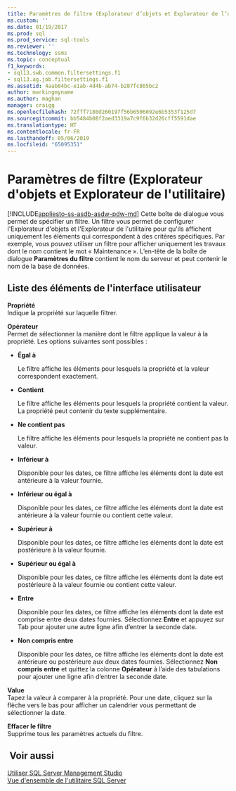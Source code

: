 ```yaml
---
title: Paramètres de filtre (Explorateur d’objets et Explorateur de l’utilitaire) | Microsoft Docs
ms.custom: ''
ms.date: 01/19/2017
ms.prod: sql
ms.prod_service: sql-tools
ms.reviewer: ''
ms.technology: ssms
ms.topic: conceptual
f1_keywords:
- sql13.swb.common.filtersettings.f1
- sql13.ag.job.filtersettings.f1
ms.assetid: 4aab04bc-e1ab-4d4b-ab74-b287fc805bc2
author: markingmyname
ms.author: maghan
manager: craigg
ms.openlocfilehash: 72fff7180d260197f56b6506092e6b5353f125d7
ms.sourcegitcommit: bb5484b08f2aed3319a7c9f6b32d26cff5591dae
ms.translationtype: HT
ms.contentlocale: fr-FR
ms.lasthandoff: 05/06/2019
ms.locfileid: "65095351"
---
```

# <a name="filter-settings-object-explorer-and-utility-explorer"></a>Paramètres de filtre (Explorateur d'objets et Explorateur de l'utilitaire)
[!INCLUDE[appliesto-ss-asdb-asdw-pdw-md](../../includes/appliesto-ss-asdb-asdw-pdw-md.md)]
Cette boîte de dialogue vous permet de spécifier un filtre. Un filtre vous permet de configurer l'Explorateur d'objets et l'Explorateur de l'utilitaire pour qu'ils affichent uniquement les éléments qui correspondent à des critères spécifiques. Par exemple, vous pouvez utiliser un filtre pour afficher uniquement les travaux dont le nom contient le mot « Maintenance ». L’en-tête de la boîte de dialogue **Paramètres du filtre** contient le nom du serveur et peut contenir le nom de la base de données.  
  
## <a name="uielement-list"></a>Liste des éléments de l'interface utilisateur  
**Propriété**  
Indique la propriété sur laquelle filtrer.  
  
**Opérateur**  
Permet de sélectionner la manière dont le filtre applique la valeur à la propriété. Les options suivantes sont possibles :  
  
-   **Égal à**  
  
    Le filtre affiche les éléments pour lesquels la propriété et la valeur correspondent exactement.  
  
-   **Contient**  
  
    Le filtre affiche les éléments pour lesquels la propriété contient la valeur. La propriété peut contenir du texte supplémentaire.  
  
-   **Ne contient pas**  
  
    Le filtre affiche les éléments pour lesquels la propriété ne contient pas la valeur.  
  
-   **Inférieur à**  
  
    Disponible pour les dates, ce filtre affiche les éléments dont la date est antérieure à la valeur fournie.  
  
-   **Inférieur ou égal à**  
  
    Disponible pour les dates, ce filtre affiche les éléments dont la date est antérieure à la valeur fournie ou contient cette valeur.  
  
-   **Supérieur à**  
  
    Disponible pour les dates, ce filtre affiche les éléments dont la date est postérieure à la valeur fournie.  
  
-   **Supérieur ou égal à**  
  
    Disponible pour les dates, ce filtre affiche les éléments dont la date est postérieure à la valeur fournie ou contient cette valeur.  
  
-   **Entre**  
  
    Disponible pour les dates, ce filtre affiche les éléments dont la date est comprise entre deux dates fournies. Sélectionnez **Entre** et appuyez sur Tab pour ajouter une autre ligne afin d’entrer la seconde date.  
  
-   **Non compris entre**  
  
    Disponible pour les dates, ce filtre affiche les éléments dont la date est antérieure ou postérieure aux deux dates fournies. Sélectionnez **Non compris entre** et quittez la colonne **Opérateur** à l’aide des tabulations pour ajouter une ligne afin d’entrer la seconde date.  
  
**Value**  
Tapez la valeur à comparer à la propriété. Pour une date, cliquez sur la flèche vers le bas pour afficher un calendrier vous permettant de sélectionner la date.  
  
**Effacer le filtre**  
Supprime tous les paramètres actuels du filtre.  
  
## <a name="see-also"></a> Voir aussi  
[Utiliser SQL Server Management Studio](../../ssms/use-sql-server-management-studio.md)  
[Vue d'ensemble de l'utilitaire SQL Server](../../relational-databases/manage/sql-server-utility-features-and-tasks.md)  
  
